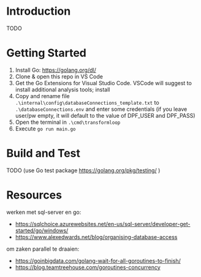# Introduction 
TODO 

# Getting Started

1.	Install Go: https://golang.org/dl/
2.  Clone & open this repo in VS Code
3.	Get the Go Extensions for Visual Studio Code. VSCode will suggest to install additional analysis tools; install
4.  Copy and rename file `.\internal\config\databaseConnections_template.txt` to `.\databaseConnections.env` and enter some credentials (if you leave user/pw empty, it will default to the value of DPF_USER and DPF_PASS)
5.	Open the terminal in `.\cmd\transformloop`
6.	Execute `go run main.go`


# Build and Test
TODO (use Go test package https://golang.org/pkg/testing/ )

# Resources
werken met sql-server en go:
- https://sqlchoice.azurewebsites.net/en-us/sql-server/developer-get-started/go/windows/
- https://www.alexedwards.net/blog/organising-database-access

om zaken parallel te draaien:
- https://goinbigdata.com/golang-wait-for-all-goroutines-to-finish/ 
- https://blog.teamtreehouse.com/goroutines-concurrency